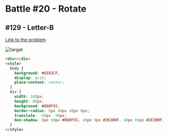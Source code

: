 # Battle #20 - Rotate

## #129 - Letter-B

[Link to the problem](https://cssbattle.dev/play/129)

![target](https://cssbattle.dev/targets/129.png)

```html
<div></div>
<style>
  body {
    background: #6592CF;
    display: grid;
    place-content: center;
  }
  div {
    width: 100px;
    height: 80px;
    background: #060F55;
    border-radius: 0px 40px 40px 0px;
    translate: -40px -30px;
    box-shadow: 0px 60px #060F55, 40px 0px #2E3B9F, 40px 60px #2E3B9F, 80px 0px #515DBD, 80px 60px #515DBD;
  }
</style>
```
